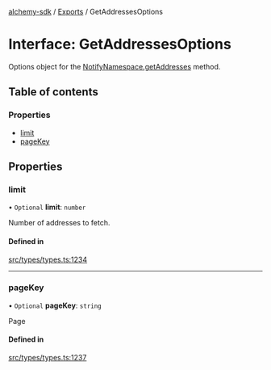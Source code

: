 [alchemy-sdk](../README.md) / [Exports](../modules.md) / GetAddressesOptions

# Interface: GetAddressesOptions

Options object for the [NotifyNamespace.getAddresses](../classes/NotifyNamespace.md#getaddresses) method.

## Table of contents

### Properties

- [limit](GetAddressesOptions.md#limit)
- [pageKey](GetAddressesOptions.md#pagekey)

## Properties

### limit

• `Optional` **limit**: `number`

Number of addresses to fetch.

#### Defined in

[src/types/types.ts:1234](https://github.com/alchemyplatform/alchemy-sdk-js/blob/ae0aa3f0/src/types/types.ts#L1234)

___

### pageKey

• `Optional` **pageKey**: `string`

Page

#### Defined in

[src/types/types.ts:1237](https://github.com/alchemyplatform/alchemy-sdk-js/blob/ae0aa3f0/src/types/types.ts#L1237)
